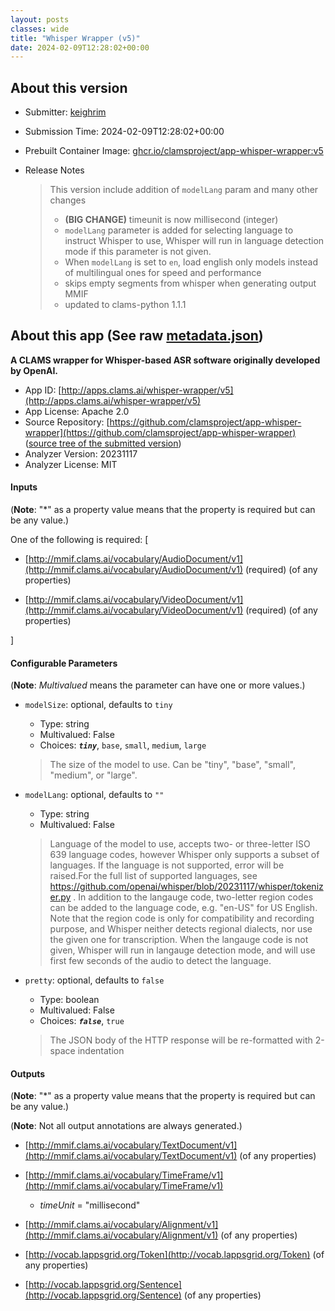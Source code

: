 ```yaml
---
layout: posts
classes: wide
title: "Whisper Wrapper (v5)"
date: 2024-02-09T12:28:02+00:00
---
```

## About this version

- Submitter: [keighrim](https://github.com/keighrim)
- Submission Time: 2024-02-09T12:28:02+00:00
- Prebuilt Container Image: [ghcr.io/clamsproject/app-whisper-wrapper:v5](https://github.com/clamsproject/app-whisper-wrapper/pkgs/container/app-whisper-wrapper/v5)
- Release Notes

    > This version include addition of `modelLang` param and many other changes  
    > * **(BIG CHANGE)** timeunit is now millisecond (integer)  
    > * `modelLang` parameter is added for selecting language to instruct Whisper to use, Whisper will run in language detection mode if this parameter is not given.  
    > * When `modelLang` is set to `en`, load english only models instead of multilingual ones for speed and performance  
    > * skips empty segments from whisper when generating output MMIF  
    > * updated to clams-python 1.1.1

## About this app (See raw [metadata.json](metadata.json))

**A CLAMS wrapper for Whisper-based ASR software originally developed by OpenAI.**

- App ID: [http://apps.clams.ai/whisper-wrapper/v5](http://apps.clams.ai/whisper-wrapper/v5)
- App License: Apache 2.0
- Source Repository: [https://github.com/clamsproject/app-whisper-wrapper](https://github.com/clamsproject/app-whisper-wrapper) ([source tree of the submitted version](https://github.com/clamsproject/app-whisper-wrapper/tree/v5))
- Analyzer Version: 20231117
- Analyzer License: MIT


#### Inputs
(**Note**: "*" as a property value means that the property is required but can be any value.)

One of the following is required: [
- [http://mmif.clams.ai/vocabulary/AudioDocument/v1](http://mmif.clams.ai/vocabulary/AudioDocument/v1) (required)
(of any properties)

- [http://mmif.clams.ai/vocabulary/VideoDocument/v1](http://mmif.clams.ai/vocabulary/VideoDocument/v1) (required)
(of any properties)



]


#### Configurable Parameters
(**Note**: _Multivalued_ means the parameter can have one or more values.)

- `modelSize`: optional, defaults to `tiny`

    - Type: string
    - Multivalued: False
    - Choices: **_`tiny`_**, `base`, `small`, `medium`, `large`


    > The size of the model to use. Can be "tiny", "base", "small", "medium", or "large".
- `modelLang`: optional, defaults to `""`

    - Type: string
    - Multivalued: False


    > Language of the model to use, accepts two- or three-letter ISO 639 language codes, however Whisper only supports a subset of languages. If the language is not supported, error will be raised.For the full list of supported languages, see https://github.com/openai/whisper/blob/20231117/whisper/tokenizer.py . In addition to the langauge code, two-letter region codes can be added to the language code, e.g. "en-US" for US English. Note that the region code is only for compatibility and recording purpose, and Whisper neither detects regional dialects, nor use the given one for transcription. When the langauge code is not given, Whisper will run in langauge detection mode, and will use first few seconds of the audio to detect the language.
- `pretty`: optional, defaults to `false`

    - Type: boolean
    - Multivalued: False
    - Choices: **_`false`_**, `true`


    > The JSON body of the HTTP response will be re-formatted with 2-space indentation


#### Outputs
(**Note**: "*" as a property value means that the property is required but can be any value.)

(**Note**: Not all output annotations are always generated.)

- [http://mmif.clams.ai/vocabulary/TextDocument/v1](http://mmif.clams.ai/vocabulary/TextDocument/v1)
(of any properties)

- [http://mmif.clams.ai/vocabulary/TimeFrame/v1](http://mmif.clams.ai/vocabulary/TimeFrame/v1)
    - _timeUnit_ = "millisecond"

- [http://mmif.clams.ai/vocabulary/Alignment/v1](http://mmif.clams.ai/vocabulary/Alignment/v1)
(of any properties)

- [http://vocab.lappsgrid.org/Token](http://vocab.lappsgrid.org/Token)
(of any properties)

- [http://vocab.lappsgrid.org/Sentence](http://vocab.lappsgrid.org/Sentence)
(of any properties)

